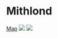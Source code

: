 # Mithlond

[Map](https://watabou.github.io/city-generator?size=61&seed=1151842901&name=Mithlond&citadel=1&urban_castle=1&plaza=1&temple=1&walls=1&shantytown=1&coast=1&river=0&greens=1&gates=-1&sea=1.2)
![](../images/Mithlond/mithlond.png)
![](../images/Mithlond/mithlond-2.png)